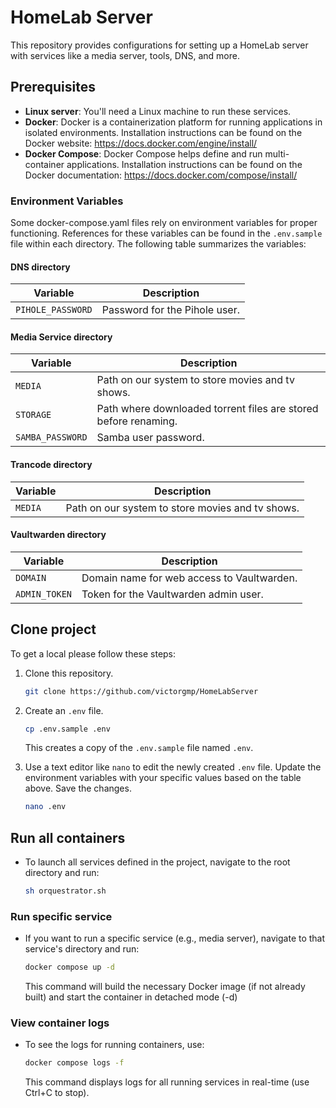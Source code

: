 # HomeLab Server

This repository provides configurations for setting up a HomeLab server with services like a media server, tools, DNS, and more.

## Prerequisites

- **Linux server**: You'll need a Linux machine to run these services.
- **Docker**: Docker is a containerization platform for running applications in isolated environments. Installation instructions can be found on the Docker website: <https://docs.docker.com/engine/install/>
- **Docker Compose**: Docker Compose helps define and run multi-container applications. Installation instructions can be found on the Docker documentation: <https://docs.docker.com/compose/install/>

### Environment Variables

Some docker-compose.yaml files rely on environment variables for proper functioning. References for these variables can be found in the `.env.sample` file within each directory. The following table summarizes the variables:


#### DNS directory

| Variable                                      | Description                                                         |
| --------------------------------------------- | ------------------------------------------------------------------- |
| `PIHOLE_PASSWORD`                             | Password for the Pihole user.                                        |

#### Media Service directory

| Variable                                      | Description                                                         |
| --------------------------------------------- | ------------------------------------------------------------------- |
| `MEDIA`                                       | Path on our system to store movies and tv shows.                           |
| `STORAGE`                                     | Path where downloaded torrent files are stored before renaming.              |
| `SAMBA_PASSWORD`                              | Samba user password.             |

#### Trancode directory

| Variable                                      | Description                                                         |
| --------------------------------------------- | ------------------------------------------------------------------- |
| `MEDIA`                                       | Path on our system to store movies and tv shows.          |

#### Vaultwarden directory

| Variable                                      | Description                                                         |
| --------------------------------------------- | ------------------------------------------------------------------- |
| `DOMAIN`                                      | Domain name for web access to Vaultwarden.                           |
| `ADMIN_TOKEN`                                 | Token for the Vaultwarden admin user.              |

## Clone project

To get a local please follow these steps:

1. Clone this repository.

   ```sh
   git clone https://github.com/victorgmp/HomeLabServer
   ```

2. Create an `.env` file.

   ```sh
   cp .env.sample .env
   ```

   This creates a copy of the `.env.sample` file named `.env`.

3. Use a text editor like `nano` to edit the newly created `.env` file. Update the environment variables with your specific values based on the table above. Save the changes.

   ```sh
   nano .env
   ```

## Run all containers

- To launch all services defined in the project, navigate to the root directory and run:

   ```sh
   sh orquestrator.sh
   ```

### Run specific service

- If you want to run a specific service (e.g., media server), navigate to that service's directory and run:

   ```sh
   docker compose up -d
   ```

  This command will build the necessary Docker image (if not already built) and start the container in detached mode (-d)

### View container logs

- To see the logs for running containers, use:

   ```sh
   docker compose logs -f
   ```

  This command displays logs for all running services in real-time (use Ctrl+C to stop).
